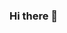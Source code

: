 ### Hi there 👋

<!--
**Timerix22**
[Stats](https://github-readme-stats.vercel.app/api?username=Timerix22&hide=stars,prs,issues&count_private=true&include_all_commits=true&show_icons=true&hide_rank=true&bg_color=121013&icon_color=DC7800&title_color=DC7800&text_color=8621EE&custom_title=Timerix's%20github%20activity)
-->
